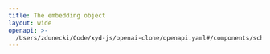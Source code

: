 ```yaml
---
title: The embedding object
layout: wide
openapi: >-
  /Users/zdunecki/Code/xyd-js/openai-clone/openapi.yaml#/components/schemas/Embedding
---
```


